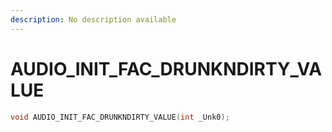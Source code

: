```yaml
---
description: No description available 
---
```


# AUDIO_INIT_FAC_DRUNKNDIRTY_VALUE

```cpp
void AUDIO_INIT_FAC_DRUNKNDIRTY_VALUE(int _Unk0);
```